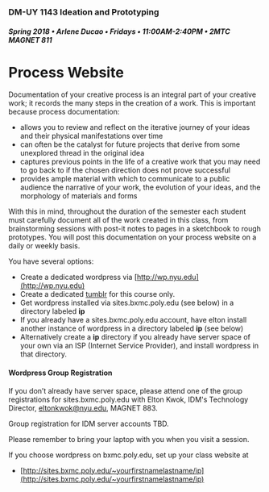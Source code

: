 ### DM-UY 1143 Ideation and Prototyping

##### Spring 2018 • Arlene Ducao • Fridays • 11:00AM-2:40PM • 2MTC MAGNET 811

# Process Website

Documentation of your creative process is an integral part of your creative work; it records the many steps in the creation of a work. This is important because process documentation:

* allows you to review and reflect on the iterative journey of your ideas and their physical manifestations over time
* can often be the catalyst for future projects that derive from some unexplored thread in the original idea
* captures previous points in the life of a creative work that you may need to go back to if the chosen direction does not prove successful
* provides ample material with which to communicate to a public audience the narrative of your work, the evolution of your ideas, and the morphology of materials and forms

With this in mind, throughout the duration of the semester each student must carefully document all of the work created in this class, from brainstorming sessions with post-it notes to pages in a sketchbook to rough prototypes. You will post this documentation on your process website on a daily or weekly basis.

You have several options:

* Create a dedicated wordpress via [http://wp.nyu.edu](http://wp.nyu.edu)
* Create a dedicated [tumblr](http://tumblr.com) for this course only.
* Get wordpress installed via sites.bxmc.poly.edu \(see below\) in a directory labeled **ip**
* If you already have a sites.bxmc.poly.edu account, have elton install another instance of wordpress in a directory labeled **ip** \(see below\)
* Alternatively create a **ip** directory if you already have server space of your own via an ISP \(Internet Service Provider\), and install wordpress in that directory.

#### Wordpress Group Registration

If you don’t already have server space, please attend one of the group registrations for sites.bxmc.poly.edu with Elton Kwok, IDM's Technology Director, eltonkwok@nyu.edu, MAGNET 883.

Group registration for IDM server accounts TBD.

Please remember to bring your laptop with you when you visit a session.

If you choose wordpress on bxmc.poly.edu, set up your class website at

* [http://sites.bxmc.poly.edu/~yourfirstnamelastname/ip](http://sites.bxmc.poly.edu/~yourfirstnamelastname/ip)



